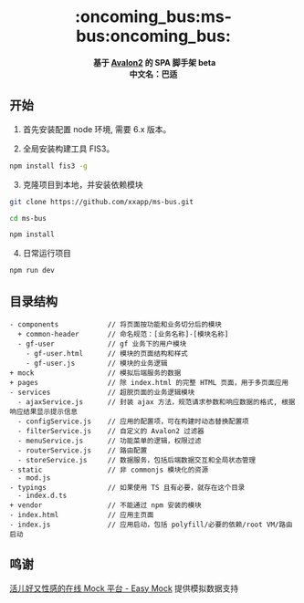 <h1 align="center">:oncoming_bus:ms-bus:oncoming_bus:</h1>

<div align="center">
  <strong>基于 <a href="https://github.com/RubyLouvre/avalon">Avalon2</a> 的 SPA 脚手架 beta</strong>
</div>
<div align="center">
  <strong>中文名：巴适</strong>
</div>

## 开始

1. 首先安装配置 node 环境, 需要 6.x 版本。

2. 全局安装构建工具 FIS3。
  ``` bash
  npm install fis3 -g
  ```
3. 克隆项目到本地，并安装依赖模块
  ``` bash
  git clone https://github.com/xxapp/ms-bus.git
  
  cd ms-bus
  
  npm install
  ```
4. 日常运行项目
  ``` bash
  npm run dev
  ```

## 目录结构

```
- components            // 将页面按功能和业务切分后的模块
  + common-header       // 命名规范：[业务名称]-[模块名称]
  - gf-user             // gf 业务下的用户模块
    - gf-user.html      // 模块的页面结构和样式
    - gf-user.js        // 模块的业务逻辑
+ mock                  // 模拟后端服务的数据
+ pages                 // 除 index.html 的完整 HTML 页面，用于多页面应用
- services              // 超脱页面的业务逻辑模块
  - ajaxService.js      // 封装 ajax 方法，规范请求参数和响应数据的格式, 根据响应结果显示提示信息
  - configService.js    // 应用的配置项，可在构建时动态替换配置项
  - filterService.js    // 自定义的 Avalon2 过滤器
  - menuService.js      // 功能菜单的逻辑，权限过滤
  - routerService.js    // 路由配置
  - storeService.js     // 数据服务，包括后端数据交互和全局状态管理
- static                // 非 commonjs 模块化的资源
  - mod.js
- typings               // 如果使用 TS 且有必要，就存在这个目录
  - index.d.ts
+ vendor                // 不能通过 npm 安装的模块
- index.html            // 应用主页面
- index.js              // 应用启动，包括 polyfill/必要的依赖/root VM/路由启动
```

## 鸣谢

[活儿好又性感的在线 Mock 平台 - Easy Mock](https://www.easy-mock.com/) 提供模拟数据支持
